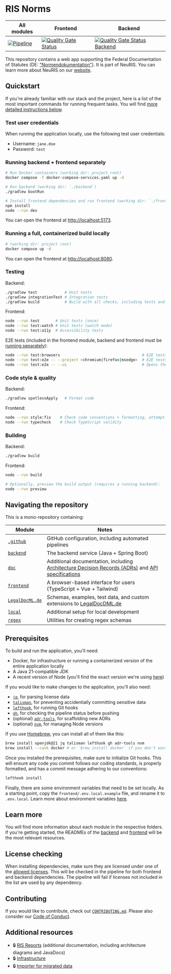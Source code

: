 # RIS Norms

| All modules                                                                                                                                                                             | Frontend                                                                                                                                                                                                                      | Backend                                                                                                                                                                                                                             |
| --------------------------------------------------------------------------------------------------------------------------------------------------------------------------------------- | ----------------------------------------------------------------------------------------------------------------------------------------------------------------------------------------------------------------------------- | ----------------------------------------------------------------------------------------------------------------------------------------------------------------------------------------------------------------------------------- |
| [![Pipeline](https://github.com/digitalservicebund/ris-norms/actions/workflows/pipeline.yml/badge.svg)](https://github.com/digitalservicebund/ris-norms/actions/workflows/pipeline.yml) | [![Quality Gate Status](https://sonarcloud.io/api/project_badges/measure?project=digitalservicebund_ris-norms-frontend&metric=alert_status)](https://sonarcloud.io/summary/new_code?id=digitalservicebund_ris-norms-frontend) | [![Quality Gate Status Backend](https://sonarcloud.io/api/project_badges/measure?project=digitalservicebund_ris-norms-backend&metric=alert_status)](https://sonarcloud.io/summary/new_code?id=digitalservicebund_ris-norms-backend) |

This repository contains a web app supporting the Federal Documentation of Statutes (DE: ["Normendokumentation"](https://www.bundesjustizamt.de/DE/Themen/Rechtsetzung/Normendokumentation/Normendokumentation_node.html)). It is part of NeuRIS. You can learn more about NeuRIS on our [website](https://digitalservice.bund.de/en/projects/new-legal-information-system).

## Quickstart

If you're already familiar with our stack and the project, here is a list of the most important commands for running frequent tasks. You will find [more detailed instructions below](#prerequisites).

### Test user credentials

When running the application locally, use the following test user credentials:

- Username: `jane.doe`
- Password: `test`

### Running backend + frontend separately

```sh
# Run Docker containers (working dir: project root)
docker compose -f docker-compose-services.yaml up -d

# Run backend (working dir: `./backend`)
./gradlew bootRun

# Install frontend dependencies and run frontend (working dir: `./frontend`)
npm install
node --run dev
```

You can open the frontend at <http://localhost:5173>.

### Running a full, containerized build locally

```sh
# (working dir: project root)
docker compose up -d
```

You can open the frontend at <http://localhost:8080>.

### Testing

Backend:

```sh
./gradlew test            # Unit tests
./gradlew integrationTest # Integration tests
./gradlew build           # Build with all checks, including tests and code style
```

Frontend:

```sh
node --run test       # Unit tests (once)
node --run test:watch # Unit tests (watch mode)
node --run test:a11y  # Accessibility tests
```

E2E tests (included in the frontend module, backend and frontend must be [running separately](#running-backend--frontend-separately)):

```sh
node --run test:browsers                                    # E2E tests in Chrome, Firefox, and Edge
node --run test:e2e -- --project <chromium|firefox|msedge>  # E2E tests for a specific browser
node --run test:e2e -- --ui                                 # Opens the Playwright UI for testing
```

### Code style & quality

Backend:

```sh
./gradlew spotlessApply   # Format code
```

Frontend:

```sh
node --run style:fix    # Check code conventions + formatting, attempt to fix
node --run typecheck    # Check TypeScript validity
```

### Building

Backend:

```sh
./gradlew build
```

Frontend:

```sh
node --run build

# Optionally, preview the build output (requires a running backend):
node --run preview
```

## Navigating the repository

This is a mono-repository containing:

| Module                              | Notes                                                                                                                          |
| ----------------------------------- | ------------------------------------------------------------------------------------------------------------------------------ |
| [`.github`](./github)               | GitHub configuration, including automated pipelines                                                                            |
| [`backend`](./backend/)             | The backend service (Java + Spring Boot)                                                                                       |
| [`doc`](./doc/)                     | Additional documentation, including [Architecture Decision Records (ADRs)](./doc/adr/) and [API specifications](./backend/)    |
| [`frontend`](./frontend/)           | A browser-based interface for users (TypeScript + Vue + Tailwind)                                                              |
| [`LegalDocML.de`](./LegalDocML.de/) | Schemas, examples, test data, and custom extensions to [LegalDocDML.de](https://gitlab.opencode.de/bmi/e-gesetzgebung/ldml_de) |
| [`local`](./local/)                 | Additional setup for local development                                                                                         |
| [`regex`](./regex/)                 | Utilities for creating regex schemas                                                                                           |

## Prerequisites

To build and run the application, you'll need:

- Docker, for infrastructure or running a containerized version of the entire application locally
- A Java 21-compatible JDK
- A recent version of Node (you'll find the exact version we're using [here](./frontend/.node-version))

If you would like to make changes to the application, you'll also need:

- [`jq`](https://jqlang.org/), for parsing license data
- [`talisman`](https://thoughtworks.github.io/talisman/), for preventing accidentially committing sensitive data
- [`lefthook`](https://lefthook.dev/), for running Git hooks
- [`gh`](https://cli.github.com/), for checking the pipeline status before pushing
- (optional) [`adr-tools`](https://github.com/npryce/adr-tools), for scaffolding new ADRs
- (optional) [`nvm`](https://github.com/nvm-sh/nvm), for managing Node versions

If you use [Homebrew](https://brew.sh/), you can install all of them like this:

```sh
brew install openjdk@21 jq talisman lefthook gh adr-tools nvm
brew install --cask docker # or `brew install docker` if you don't want the desktop app
```

Once you installed the prerequisites, make sure to initialize Git hooks. This will ensure any code you commit follows our coding standards, is properly formatted, and has a commit message adhering to our conventions:

```sh
lefthook install
```

Finally, there are some environment variables that need to be set locally. As a starting point, copy the `frontend/.env.local.example` file, and rename it to `.env.local`. Learn more about environment variables [here](./frontend/README.md).

## Learn more

You will find more information about each module in the respective folders. If you're getting started, the READMEs of the [backend](./backend/README.md) and [frontend](./frontend/README.md) will be the most relevant resources.

## License checking

When installing dependencies, make sure they are licensed under one of the [allowed licenses](./allowed-licenses.json). This will be checked in the pipeline for both frontend and backend dependencies. The pipeline will fail if licenses not included in the list are used by any dependency.

## Contributing

If you would like to contribute, check out [`CONTRIBUTING.md`](./CONTRIBUTING.md). Please also consider our [Code of Conduct](./CODE_OF_CONDUCT.md).

## Additional resources

- 🔒 [RIS Reports](https://github.com/digitalservicebund/ris-reports) (additional documentation, including architecture diagrams and JavaDocs)
- 🔒 [Infrastructure](https://github.com/digitalservicebund/ris-norms-infra)
- 🔒 [Importer for migrated data](https://github.com/digitalservicebund/ris-norms-migration-import/)
